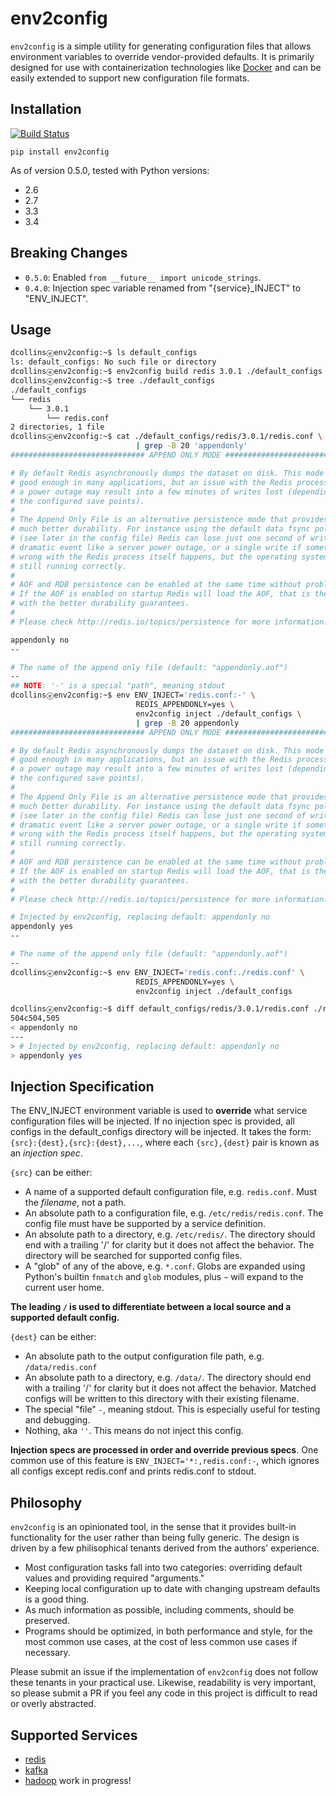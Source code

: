 # env2config

`env2config` is a simple utility for generating configuration files that allows environment variables to override vendor-provided defaults.  It is primarily designed for use with containerization technologies like [Docker](https://www.docker.com/) and can be easily extended to support new configuration file formats.

## Installation

[![Build Status](https://travis-ci.org/dacjames/env2config.svg?branch=master)](https://travis-ci.org/dacjames/env2config)

```
pip install env2config
```

As of version 0.5.0, tested with Python versions: 
* 2.6
* 2.7
* 3.3
* 3.4

## Breaking Changes

- `0.5.0`: Enabled `from __future__ import unicode_strings`.
- `0.4.0`: Injection spec variable renamed from "{service}\_INJECT" to "ENV\_INJECT".

## Usage

```sh
dcollinsⓔenv2config:~$ ls default_configs
ls: default_configs: No such file or directory
dcollinsⓔenv2config:~$ env2config build redis 3.0.1 ./default_configs
dcollinsⓔenv2config:~$ tree ./default_configs
./default_configs
└── redis
    └── 3.0.1
        └── redis.conf
2 directories, 1 file
dcollinsⓔenv2config:~$ cat ./default_configs/redis/3.0.1/redis.conf \
                            | grep -B 20 'appendonly'
############################## APPEND ONLY MODE ###############################

# By default Redis asynchronously dumps the dataset on disk. This mode is
# good enough in many applications, but an issue with the Redis process or
# a power outage may result into a few minutes of writes lost (depending on
# the configured save points).
#
# The Append Only File is an alternative persistence mode that provides
# much better durability. For instance using the default data fsync policy
# (see later in the config file) Redis can lose just one second of writes in a
# dramatic event like a server power outage, or a single write if something
# wrong with the Redis process itself happens, but the operating system is
# still running correctly.
#
# AOF and RDB persistence can be enabled at the same time without problems.
# If the AOF is enabled on startup Redis will load the AOF, that is the file
# with the better durability guarantees.
#
# Please check http://redis.io/topics/persistence for more information.

appendonly no
--

# The name of the append only file (default: "appendonly.aof")
--
## NOTE: '-' is a special "path", meaning stdout
dcollinsⓔenv2config:~$ env ENV_INJECT='redis.conf:-' \
                            REDIS_APPENDONLY=yes \
                            env2config inject ./default_configs \
                            | grep -B 20 appendonly
############################## APPEND ONLY MODE ###############################

# By default Redis asynchronously dumps the dataset on disk. This mode is
# good enough in many applications, but an issue with the Redis process or
# a power outage may result into a few minutes of writes lost (depending on
# the configured save points).
#
# The Append Only File is an alternative persistence mode that provides
# much better durability. For instance using the default data fsync policy
# (see later in the config file) Redis can lose just one second of writes in a
# dramatic event like a server power outage, or a single write if something
# wrong with the Redis process itself happens, but the operating system is
# still running correctly.
#
# AOF and RDB persistence can be enabled at the same time without problems.
# If the AOF is enabled on startup Redis will load the AOF, that is the file
# with the better durability guarantees.
#
# Please check http://redis.io/topics/persistence for more information.

# Injected by env2config, replacing default: appendonly no
appendonly yes
--

# The name of the append only file (default: "appendonly.aof")
--
dcollinsⓔenv2config:~$ env ENV_INJECT='redis.conf:./redis.conf' \
                            REDIS_APPENDONLY=yes \
                            env2config inject ./default_configs

dcollinsⓔenv2config:~$ diff default_configs/redis/3.0.1/redis.conf ./redis.conf
504c504,505
< appendonly no
---
> # Injected by env2config, replacing default: appendonly no
> appendonly yes
```

## Injection Specification

The ENV_INJECT environment variable is used to **override** what service configuration files will be injected.  If no injection spec is provided, all configs in the default_configs directory will be injected. It takes the form: `{src}:{dest},{src}:{dest},...`, where each `{src},{dest}` pair is known as an *injection spec*.

`{src}` can be either:

- A name of a supported default configuration file, e.g. `redis.conf`.  Must the *filename*, not a path.
- An absolute path to a configuration file, e.g. `/etc/redis/redis.conf`.  The config file must have be supported by a service definition.
- An absolute path to a directory, e.g. `/etc/redis/`.  The directory should end with a trailing '/' for clarity but it does not affect the behavior.  The directory will be searched for supported config files.
- A "glob" of any of the above, e.g. `*.conf`.  Globs are expanded using Python's builtin `fnmatch` and `glob` modules, plus `~` will expand to the current user home.

**The leading `/` is used to differentiate between a local source and a supported default config.**

`{dest}` can be either:

- An absolute path to the output configuration file path, e.g. `/data/redis.conf`
- An absolute path to a directory, e.g. `/data/`.  The directory should end with a trailing '/' for clarity but it does not affect the behavior.  Matched configs will be written to this directory with their existing filename.
- The special "file" `-`, meaning stdout.  This is especially useful for testing and debugging.
- Nothing, aka `''`.  This means do not inject this config.

**Injection specs are processed in order and override previous specs**.  One common use of this feature is `ENV_INJECT='*:,redis.conf:-`, which ignores all configs except redis.conf and prints redis.conf to stdout.

## Philosophy

`env2config` is an opinionated tool, in the sense that it provides built-in functionality for the user rather than being fully generic.  The design is driven by a few philisophical tenants derived from the authors' experience.

- Most configuration tasks fall into two categories: overriding default values and providing required "arguments."
- Keeping local configuration up to date with changing upstream defaults is a good thing.
- As much information as possible, including comments, should be preserved.
- Programs should be optimized, in both performance and style, for the most common use cases, at the cost of less common use cases if necessary. 

Please submit an issue if the implementation of `env2config` does not follow these tenants in your practical use.  Likewise, readability is very important, so please submit a PR if you feel any code in this project is difficult to read or overly abstracted.

## Supported Services

- [redis](http://redis.io/)
- [kafka](https://kafka.apache.org/)
- [hadoop](https://hadoop.apache.org/) work in progress!


